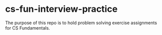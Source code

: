 # cs-fun-interview-practice
The purpose of this repo is to hold problem solving exercise assignments for CS Fundamentals.
